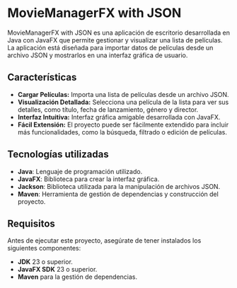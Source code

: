 # MovieManagerFX with JSON

MovieManagerFX with JSON es una aplicación de escritorio desarrollada en Java con JavaFX que permite gestionar y visualizar una lista de películas. La aplicación está diseñada para importar datos de películas desde un archivo JSON y mostrarlos en una interfaz gráfica de usuario.

## Características

- **Cargar Películas:** Importa una lista de películas desde un archivo JSON.
- **Visualización Detallada:** Selecciona una película de la lista para ver sus detalles, como título, fecha de lanzamiento, género y director.
- **Interfaz Intuitiva:** Interfaz gráfica amigable desarrollada con JavaFX.
- **Fácil Extensión:** El proyecto puede ser fácilmente extendido para incluir más funcionalidades, como la búsqueda, filtrado o edición de películas.

## Tecnologías utilizadas

- **Java**: Lenguaje de programación utilizado.
- **JavaFX**: Biblioteca para crear la interfaz gráfica.
- **Jackson**: Biblioteca utilizada para la manipulación de archivos JSON.
- **Maven**: Herramienta de gestión de dependencias y construcción del proyecto.

## Requisitos

Antes de ejecutar este proyecto, asegúrate de tener instalados los siguientes componentes:

- **JDK** 23 o superior.
- **JavaFX SDK** 23 o superior.
- **Maven** para la gestión de dependencias.

